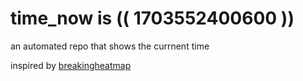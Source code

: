 # time_now is (( 1703552400600 ))

an automated repo that shows the currnent time

inspired by [breakingheatmap](https://github.com/breakingheatmap/breakingheatmap)